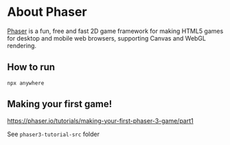 
# About Phaser

[Phaser](https://phaser.io) is a fun, free and fast 2D game framework for making HTML5 games for desktop and mobile web browsers, supporting Canvas and WebGL rendering. 


## How to run

	npx anywhere

## Making your first game!

https://phaser.io/tutorials/making-your-first-phaser-3-game/part1

See `phaser3-tutorial-src` folder
